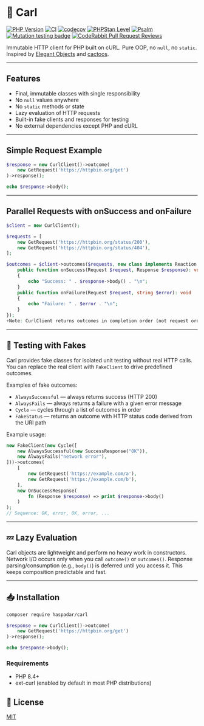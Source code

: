 # 🧊 Carl

[![PHP Version](https://img.shields.io/badge/PHP-8.4-blue)](https://www.php.net/releases/8.4/)
[![CI](https://github.com/haspadar/carl/actions/workflows/ci.yml/badge.svg)](https://github.com/haspadar/carl/actions/workflows/ci.yml)
[![codecov](https://codecov.io/gh/haspadar/carl/coverage.svg?branch=main)](https://app.codecov.io/gh/haspadar/carl)
[![PHPStan Level](https://img.shields.io/badge/PHPStan-Level%209-brightgreen)](https://phpstan.org/)
[![Psalm](https://img.shields.io/badge/psalm-level%208-brightgreen)](https://psalm.dev)
[![Mutation testing badge](https://img.shields.io/endpoint?style=flat&url=https%3A%2F%2Fbadge-api.stryker-mutator.io%2Fgithub.com%2Fhaspadar%2Fcarl%2Fmain)](https://dashboard.stryker-mutator.io/reports/github.com/haspadar/carl/main)
[![CodeRabbit Pull Request Reviews](https://img.shields.io/coderabbit/prs/github/haspadar/carl?utm_source=oss&utm_medium=github&utm_campaign=haspadar%2Fcarl&labelColor=171717&color=FF570A&label=CodeRabbit+Reviews)](https://coderabbit.ai)

Immutable HTTP client for PHP built on cURL. Pure OOP, no `null`, no `static`.  
Inspired by [Elegant Objects](https://www.elegantobjects.org/#principles) and [cactoos](https://github.com/yegor256/cactoos).

---

## Features

- Final, immutable classes with single responsibility  
- No `null` values anywhere  
- No `static` methods or state  
- Lazy evaluation of HTTP requests  
- Built-in fake clients and responses for testing  
- No external dependencies except PHP and cURL  

---

## Simple Request Example

```php
$response = new CurlClient()->outcome(
    new GetRequest('https://httpbin.org/get')
)->response();

echo $response->body(); 
```

---

## Parallel Requests with onSuccess and onFailure

```php
$client = new CurlClient();

$requests = [
    new GetRequest('https://httpbin.org/status/200'),
    new GetRequest('https://httpbin.org/status/404'),
];

$outcomes = $client->outcomes($requests, new class implements Reaction {
    public function onSuccess(Request $request, Response $response): void
    {
        echo "Success: " . $response->body() . "\n";
    }
    public function onFailure(Request $request, string $error): void
    {
        echo "Failure: " . $error . "\n";
    }
});
+Note: CurlClient returns outcomes in completion order (not request order).

```

---

## 🧪 Testing with Fakes

Carl provides fake classes for isolated unit testing without real HTTP calls. You can replace the real client with `FakeClient` to drive predefined outcomes.

Examples of fake outcomes:

- `AlwaysSuccessful` — always returns success (HTTP 200)
- `AlwaysFails` — always returns a failure with a given error message
- `Cycle` — cycles through a list of outcomes in order
- `FakeStatus` — returns an outcome with HTTP status code derived from the URI path

Example usage:

```php
new FakeClient(new Cycle([
    new AlwaysSuccessful(new SuccessResponse("OK")),
    new AlwaysFails("network error"),
]))->outcomes(
    [
        new GetRequest('https://example.com/a'),
        new GetRequest('https://example.com/b'),
    ], 
    new OnSuccessResponse(
        fn (Response $response) => print $response->body()
    )
);
// Sequence: OK, error, OK, error, ...
```

---

## 💤 Lazy Evaluation

Carl objects are lightweight and perform no heavy work in constructors. Network I/O occurs only when you call `outcome()` or `outcomes()`. Response parsing/consumption (e.g., `body()`) is deferred until you access it. This keeps composition predictable and fast.

---

## 📥 Installation

```bash
composer require haspadar/carl
```

```php
$response = new CurlClient()->outcome(
    new GetRequest('https://httpbin.org/get')
)->response();

echo $response->body(); 
```

### Requirements

- PHP 8.4+
- ext-curl (enabled by default in most PHP distributions)

## 📄 License

[MIT](LICENSE)
